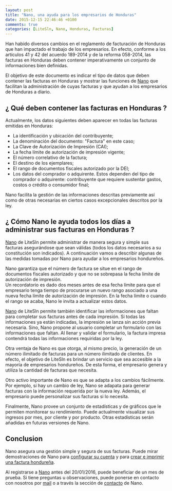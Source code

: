 ```yaml
---
layout: post
title: "Nano, una ayuda para los empresarios de Honduras"
date: 2015-12-15 22:46:46 +0100
comments: true
categories: [LiteSln, Nano, Honduras, Facturas]
---
```


Han habido diversos cambios en el reglamento de facturación de Honduras que han impactado el trabajo de los empresarios. En efecto, conforme a los artículos 41 y 42 del acuerdo 189-2014 y de la reforma 058-2014, las facturas en Honduras deben contener imperativamente un conjunto de informaciones bien definidas.

El objetivo de este documento es indicar el tipo de datos que deben contener las facturas en Honduras y mostrar las funciones de [Nano](https://nano.litesln.com) que facilitan la administración de cuyas facturas y que ayudan a los empresarios de Honduras a diario.

<!-- more -->

## ¿ Qué deben contener las facturas en Honduras ?

Actualmente, los datos siguientes deben aparecer en todas las facturas emitidas en Honduras:

- La identificación y ubicación del contribuyente;
- La denominación del documento: "Factura" en este caso;
- La Clave de Autorización de Impresión (CAI);
- La fecha límite de autorización de impresión vigente;
- El número correlativo de la factura;
- El destino de los ejemplares;
- El rango de documentos fiscales autorizado por la DEI;
- Los datos del comprador o adquirente. Estos dependen del tipo de comprador o adquirente: contribuyente que requiere sustentar gastos, costos o crédito o consumidor final;

Nano facilita la gestión de las informaciones descritas previamente así como de otras necesarias en ciertos casos excepcionales descritos por la ley.

## ¿ Cómo Nano le ayuda todos los días a administrar sus facturas en Honduras ?

[Nano](https://nano.litesln.com) de LiteSln permite administrar de manera segura y simple sus facturas asegurándose que sean válidas (todos los datos necesarios a su constitución son indicados). A continuación vamos a describir algunas de las medidas tomadas por Nano para ayudar a los empresarios hondureños.

Nano garantiza que el número de factura se situe en el rango de documentos fiscales autorizado y que no se sobrepasa la fecha límite de autorización de impresión.  
Un recordatorio es dado dos meses antes de esa fecha límite para que el empresario tenga tiempo de procurarse un nuevo rango asociado a una nueva fecha límite de autorización de impresión.
En la fecha límite o cuando el rango se acaba, Nano le invita a actualizar estos datos.

[Nano](https://nano.litesln.com) de LiteSln permite también identificar las informaciones que faltan para completar sus facturas antes de cada impresión. Si todas las informaciones ya están indicadas, la impresión se lanza sin acción previa necesaria. Sino, Nano propone al usuario completar un formulario con las informaciones que faltan. Al llenar y validar el formulario, la factura impresa contendrá todas las informaciones requiridas por la ley.

Otra ventaja de Nano es que otorga, al mismo precio, la generación de un número ilimitado de facturas para un número ilimitado de clientes. En efecto, el objetivo de LiteSln es brindar un servicio que sea accesible a la mayoría de empresarios hondureños. De esta forma, el empresario genera y utiliza la cantidad de facturas que necesita.

Otro activo importante de Nano es que se adapta a los cambios fácilmente. Por ejemplo, si hay un cambio de ley, Nano se adapata para generar facturas con la información requerida por la nueva ley. Además, el empresario puede personalizar sus facturas si lo necesita.

Finalmente, Nano provee un conjunto de estadísticas y de gráficos que le permiten monitorear su rendimiento. Puede actualmente visualizar sus ingresos por mes, por cliente y por producto. Otras estadísticas serán añadidas en futuras versiones de Nano.

## Conclusion

Nano asegura una gestión simple y segura de sus facturas. Puede mirar demostraciones de Nano para [configurar su cuenta](https://www.youtube.com/watch?v=Ozo9xQw6vKU) y para [crear e imprimir una factura hondureña](https://www.youtube.com/watch?v=EsVpSXKLXgA).

Al registrarse a [Nano](https://nano.litesln.com) antes del 20/01/2016, puede beneficiar de un mes de prueba. Si tiene preguntas u observaciones, puede ponerse en contacto con nosotros por [mail](mailto:contact@litesln.com) o a través la sección de [contacto](https://nano.litesln.com/contact) de Nano.


